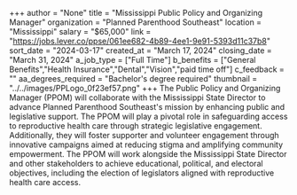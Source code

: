 +++
author = "None"
title = "Mississippi Public Policy and Organizing Manager"
organization = "Planned Parenthood Southeast"
location = "Mississippi"
salary = "$65,000"
link = "https://jobs.lever.co/ppse/061ee682-4b89-4ee1-9e91-5393d11c37b8"
sort_date = "2024-03-17"
created_at = "March 17, 2024"
closing_date = "March 31, 2024"
a_job_type = ["Full Time"]
b_benefits = ["General Benefits","Health Insurance","Dental","Vision","paid time off"]
c_feedback = ""
aa_degrees_required = "Bachelor's degree required"
thumbnail = "../../images/PPLogo_0f23ef57.png"
+++
The Public Policy and Organizing Manager (PPOM) will collaborate with the Mississippi State Director to advance Planned Parenthood Southeast's mission by enhancing public and legislative support. The PPOM will play a pivotal role in safeguarding access to reproductive health care through strategic legislative engagement. Additionally, they will foster supporter and volunteer engagement through innovative campaigns aimed at reducing stigma and amplifying community empowerment. The PPOM will work alongside the Mississippi State Director and other stakeholders to achieve educational, political, and electoral objectives, including the election of legislators aligned with reproductive health care access.
